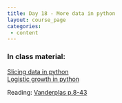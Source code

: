 ```yaml
---
title: Day 18 - More data in python
layout: course_page
categories:
 - content
---
```


### In class material: 
[Slicing data in python](http://www.datacarpentry.org/python-ecology-lesson/02-index-slice-subset/)  
[Logistic growth in python](https://nbviewer.jupyter.org/urls/rachelss.github.io/BigDataAnalysis18/2018-03-29-day18-logisticgrowth.ipynb)

Reading:
[Vanderplas p.8-43](http://www.oreilly.com/programming/free/files/a-whirlwind-tour-of-python.pdf)

